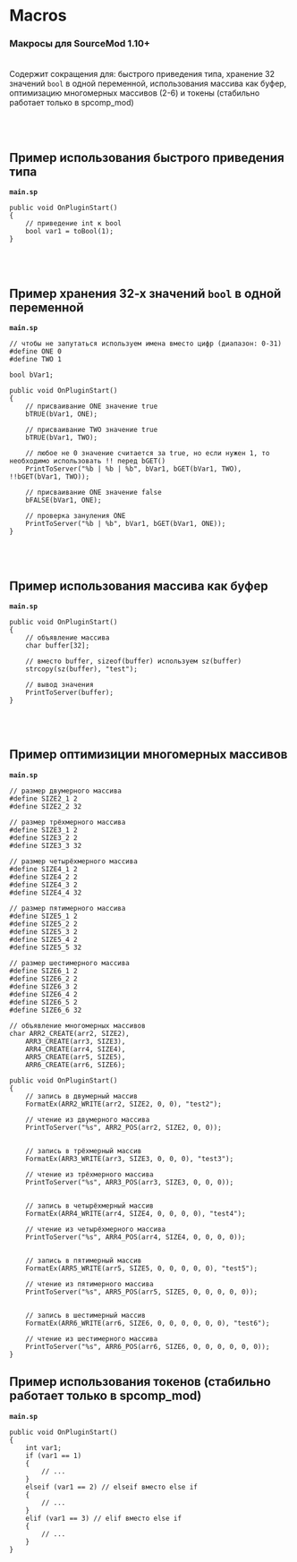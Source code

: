# Macros
### Макросы для SourceMod 1.10+<br><br>

Содержит сокращения для: быстрого приведения типа, хранение 32 значений `bool` в одной переменной, использования массива как буфер, оптимизацию многомерных массивов (2-6) и токены (стабильно работает только в spcomp_mod)

<br><br>
## Пример использования быстрого приведения типа
**`main.sp`**
```sp
public void OnPluginStart()
{
    // приведение int к bool
    bool var1 = toBool(1);
}
```

<br><br>
## Пример хранения 32-х значений `bool` в одной переменной
**`main.sp`**
```sp
// чтобы не запутаться используем имена вместо цифр (диапазон: 0-31)
#define ONE 0
#define TWO 1

bool bVar1;

public void OnPluginStart()
{
    // присваивание ONE значение true
    bTRUE(bVar1, ONE);
    
    // присваивание TWO значение true
    bTRUE(bVar1, TWO);
    
    // любое не 0 значение считается за true, но если нужен 1, то необходимо использовать !! перед bGET()
    PrintToServer("%b | %b | %b", bVar1, bGET(bVar1, TWO), !!bGET(bVar1, TWO));
    
    // присваивание ONE значение false
    bFALSE(bVar1, ONE);
    
    // проверка зануления ONE
    PrintToServer("%b | %b", bVar1, bGET(bVar1, ONE));
}
```

<br><br>
## Пример использования массива как буфер
**`main.sp`**
```sp
public void OnPluginStart()
{
    // объявление массива
    char buffer[32];
    
    // вместо buffer, sizeof(buffer) используем sz(buffer)
    strcopy(sz(buffer), "test");
    
    // вывод значения
    PrintToServer(buffer);
}
```

<br><br>
## Пример оптимизиции многомерных массивов
**`main.sp`**
```sp
// размер двумерного массива
#define SIZE2_1 2
#define SIZE2_2 32

// размер трёхмерного массива
#define SIZE3_1 2
#define SIZE3_2 2
#define SIZE3_3 32

// размер четырёхмерного массива
#define SIZE4_1 2
#define SIZE4_2 2
#define SIZE4_3 2
#define SIZE4_4 32

// размер пятимерного массива
#define SIZE5_1 2
#define SIZE5_2 2
#define SIZE5_3 2
#define SIZE5_4 2
#define SIZE5_5 32

// размер шестимерного массива
#define SIZE6_1 2
#define SIZE6_2 2
#define SIZE6_3 2
#define SIZE6_4 2
#define SIZE6_5 2
#define SIZE6_6 32

// объявление многомерных массивов
char ARR2_CREATE(arr2, SIZE2),
    ARR3_CREATE(arr3, SIZE3),
    ARR4_CREATE(arr4, SIZE4),
    ARR5_CREATE(arr5, SIZE5),
    ARR6_CREATE(arr6, SIZE6);

public void OnPluginStart()
{
    // запись в двумерный массив
    FormatEx(ARR2_WRITE(arr2, SIZE2, 0, 0), "test2");
    
    // чтение из двумерного массива
    PrintToServer("%s", ARR2_POS(arr2, SIZE2, 0, 0));
    
    
    // запись в трёхмерный массив
    FormatEx(ARR3_WRITE(arr3, SIZE3, 0, 0, 0), "test3");
    
    // чтение из трёхмерного массива
    PrintToServer("%s", ARR3_POS(arr3, SIZE3, 0, 0, 0));
    
    
    // запись в четырёхмерный массив
    FormatEx(ARR4_WRITE(arr4, SIZE4, 0, 0, 0, 0), "test4");
    
    // чтение из четырёхмерного массива
    PrintToServer("%s", ARR4_POS(arr4, SIZE4, 0, 0, 0, 0));
    
    
    // запись в пятимерный массив
    FormatEx(ARR5_WRITE(arr5, SIZE5, 0, 0, 0, 0, 0), "test5");
    
    // чтение из пятимерного массива
    PrintToServer("%s", ARR5_POS(arr5, SIZE5, 0, 0, 0, 0, 0));
    
    
    // запись в шестимерный массив
    FormatEx(ARR6_WRITE(arr6, SIZE6, 0, 0, 0, 0, 0, 0), "test6");
    
    // чтение из шестимерного массива
    PrintToServer("%s", ARR6_POS(arr6, SIZE6, 0, 0, 0, 0, 0, 0));
}
```

## Пример использования токенов (стабильно работает только в spcomp_mod)
**`main.sp`**
```sp
public void OnPluginStart()
{
    int var1;
    if (var1 == 1)
    {
        // ...
    }
    elseif (var1 == 2) // elseif вместо else if
    {
        // ...
    }
    elif (var1 == 3) // elif вместо else if
    {
        // ...
    }
}
```
